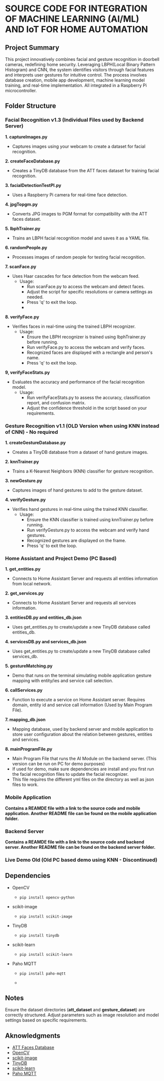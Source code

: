 # **SOURCE CODE FOR INTEGRATION OF MACHINE LEARNING (AI/ML) AND IoT FOR HOME AUTOMATION**
## Project Summary
This project innovatively combines facial and gesture recognition in doorbell cameras, redefining home security. Leveraging LBPH(Local Binary Pattern Histogram) and CNN, the system identifies visitors through facial features and interprets user gestures for intuitive control. The process involves database creation, mobile app development, machine learning model training, and real-time implementation. All integrated  in a Raspberry Pi microcontroller.

## Folder Structure
### Facial Recognition v1.3 (Individual Files used by Backend Server)
__1. captureImages.py__

  - Captures images using your webcam to create a dataset for facial recognition.

__2. createFaceDatabase.py__

  - Creates a TinyDB database from the ATT faces dataset for training facial recognition.

__3. facialDetectionTestPI.py__

  - Uses a Raspberry Pi camera for real-time face detection.

__4. jpgTopgm.py__

  - Converts JPG images to PGM format for compatibility with the ATT faces dataset.

__5. lbphTrainer.py__

  - Trains an LBPH facial recognition model and saves it as a YAML file.

__6. randomPeople.py__

  - Processes images of random people for testing facial recognition.

__7. scanFace.py__
   
 - Uses Haar cascades for face detection from the webcam feed.
    - Usage:
        - Run scanFace.py to access the webcam and detect faces.
        - Adjust the script for specific resolutions or camera settings as needed.
        - Press 'q' to exit the loop.
        - 
__8. verifyFace.py__

  - Verifies faces in real-time using the trained LBPH recognizer.
    - Usage:
        - Ensure the LBPH recognizer is trained using lbphTrainer.py before running.
        - Run verifyFace.py to access the webcam and verify faces.
        - Recognized faces are displayed with a rectangle and person's name.
        - Press 'q' to exit the loop.

__9, verifyFaceStats.py__

  - Evaluates the accuracy and performance of the facial recognition model.
    - Usage:
      - Run verifyFaceStats.py to assess the accuracy, classification report, and confusion matrix.
      - Adjust the confidence threshold in the script based on your requirements.

### Gesture Recognition v1.1 (OLD Version when using KNN instead of CNN) - No required
__1. createGestureDatabase.py__

  - Creates a TinyDB database from a dataset of hand gesture images.

__2. knnTrainer.py__

  - Trains a K-Nearest Neighbors (KNN) classifier for gesture recognition.

__3. newGesture.py__

  - Captures images of hand gestures to add to the gesture dataset.

__4. verifyGesture.py__

  - Verifies hand gestures in real-time using the trained KNN classifier.
    - Usage:
        - Ensure the KNN classifier is trained using knnTrainer.py before running.
        - Run verifyGesture.py to access the webcam and verify hand gestures.
        - Recognized gestures are displayed on the frame.
        - Press 'q' to exit the loop.
          
### Home Assistant and Project Demo (PC Based)
__1. get_entities.py__

  - Connects to Home Assistant Server and requests all entities information from local network.

__2. get_services.py__

  - Connects to Home Assistant Server and requests all services information.

__3. entitiesDB.py and entities_db.json__ 

  - Uses get_entities.py to create/update a new TinyDB database called entities_db.

__4. servicesDB.py and services_db.json__ 

  - Uses get_entities.py to create/update a new TinyDB database called services_db.

__5. gestureMatching.py__ 

  - Demo that runs on the terminal simulating mobile application gesture mapping with entity/ies and service call selection.

__6. callServices.py__ 

  - Function to execute a service on Home Assistant server. Requires domain, entity id and service call information (Used by Main Program File).

__7. mapping_db.json__ 

  - Mapping database, used by backend server and mobile application to store user configuration about the relation between gestures, entities and services.

__8. mainProgramFile.py__ 

  - Main Program File that runs the AI Module on the backend server. (This version can be run on PC for demo purposes)
  - If used for demo, make sure dependencies are install and you first run the facial recognition files to update the facial recognizer.
  - This file requires the different yml files on the directory as well as json files to work.


### Mobile Application
__Contains a REAMDE file with a link to the source code and mobile application. Another README file can be found on the mobile application folder.__

### Backend Server
__Contains a REAMDE file with a link to the source code and backend server. Another README file can be found on the backend server folder.__

### Live Demo Old (Old PC based demo using KNN - Discontinued)


## Dependencies
  - OpenCV
    -     pip install opencv-python
  - scikit-image
    -     pip install scikit-image
  - TinyDB
    -     pip install tinydb
  - scikit-learn
    -     pip install scikit-learn
  - Paho MQTT
    -     pip install paho-mqtt
    - 
  
## Notes
Ensure the dataset directories (__att_dataset__ and __gesture_dataset__) are correctly structured.
Adjust parameters such as image resolution and model settings based on specific requirements.

## Aknowledgments
  - [ATT Faces Database](https://www.kasrl.org/jplab/)
  - [OpenCV](https://opencv.org/)
  - [scikit-image](https://scikit-image.org/)
  - [TinyDB](https://tinydb.readthedocs.io/en/latest/)
  - [scikit-learn](https://scikit-learn.org/stable/)
  - [Paho MQTT](https://pypi.org/project/paho-mqtt/)
